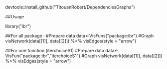 devtools::install_github("TitouanRobert/DependenciesGraphs")

##Usage

library("ibr")


##For all package :
#Prepare data
data<-VisFuns("package:ibr")
#Graph
visNetwork(data[[1]], data[[2]]) %>% visEdges(style = "arrow")

##For one fonction (iterchoiceS1)
#Prepare data
data<-VisFun("package:ibr","iterchoiceS1")
#Graph
visNetwork(data[[1]], data[[2]]) %>% visEdges(style = "arrow")
